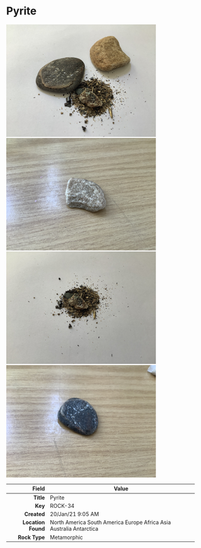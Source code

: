 # Pyrite









<img height="300px" src="10058.jpg"/>
<img height="300px" src="10059.jpg"/>
<img height="300px" src="10060.jpg"/>
<img height="300px" src="10061.jpg"/>

|       Field | Value                   |
|------------:|-------------------------|
|   **Title** | Pyrite |
|     **Key** | ROCK-34 |
| **Created** | 20/Jan/21 9:05 AM |
| **Location Found** | North America South America Europe Africa Asia Australia Antarctica |
| **Rock Type** | Metamorphic |

        